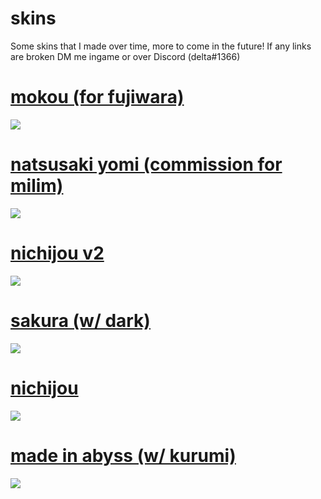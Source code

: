 # skins
Some skins that I made over time, more to come in the future!
If any links are broken DM me ingame or over Discord (delta#1366)

# [mokou (for fujiwara)](https://drive.google.com/file/d/1QcXxkEv6lu8Oo4DWc1nt4KFRXVKEeSSh/view?usp=sharing)
![](https://doggo.s-ul.eu/FMqth9Ao)

# [natsusaki yomi (commission for milim)](https://milinho.s-ul.eu/TTJjpnEj)
![](https://camo.githubusercontent.com/51bf84de4f5c9b5ccd5bae708dbcd7b8602ea6c1bb1e29d643b4f835c66768b6/68747470733a2f2f63646e2e646973636f72646170702e636f6d2f6174746163686d656e74732f3731363039383634333530353138343834392f3834373239323335323139363131363530312f756e6b6e6f776e2e706e67)

# [nichijou v2](https://drive.google.com/file/d/1WaPHNs-smije4RYoslEkgJGNKJ1h5uJ3/view?usp=sharing)
![](https://puu.sh/HvTeJ/f8f500f4c8.jpeg)

# [sakura (w/ dark)](https://drive.google.com/file/d/1BPY7vLfKXHtWaw4gCJ-ciujcsf_dE0vF/view?usp=sharing)
![](https://i.imgur.com/9DNpPLl.png)

# [nichijou](https://doggo.s-ul.eu/JVi7mfji)
![](https://puu.sh/GFr8q/77dc2fadcc.png)


# [made in abyss (w/ kurumi)](https://www.reddit.com/r/OsuSkins/comments/hoak7j/std_only_made_in_abyss_hdsd_169/)
![](https://i.imgur.com/DAvpqfX.png)
